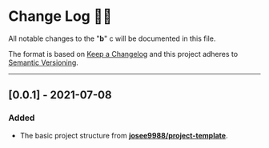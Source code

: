 <!-- markdownlint-disable MD024-->
# **Change Log** 📜📝

All notable changes to the "**b**" c will be documented in this file.

The format is based on [Keep a Changelog](https://keepachangelog.com/en/1.0.0/) and this project adheres to [Semantic Versioning](https://semver.org/spec/v2.0.0.html).

---

## [**0.0.1**] - 2021-07-08

### Added

* The basic project structure from **[josee9988/project-template](https://github.com/Josee9988/project-template)**.
